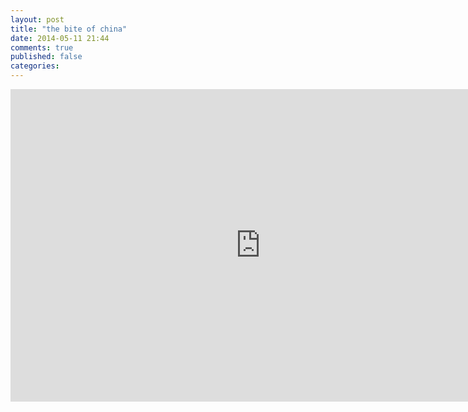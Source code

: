 ```yaml
---
layout: post
title: "the bite of china"
date: 2014-05-11 21:44
comments: true
published: false
categories: 
---
```


<iframe frameborder="0" width="800" height="500" scrolling="no" src="https://www.flickr.com/photos/124459561@N05/14160999234/in/set-72157644623504955"></iframe>

